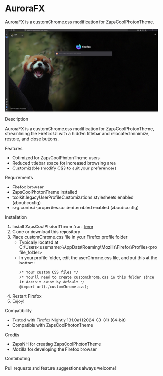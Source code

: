 # AuroraFX
AuroraFX is a customChrome.css modification for ZapsCoolPhotonTheme.

![AuroraFX Screenshot](./img/6rqBiYcIgl.jpg)


Description

AuroraFX is a customChrome.css modification for ZapsCoolPhotonTheme, streamlining the Firefox UI with a hidden titlebar and relocated minimize, restore, and close buttons.


Features

- Optimized for ZapsCoolPhotonTheme users
- Reduced titlebar space for increased browsing area
- Customizable (modify CSS to suit your preferences)


Requirements

- Firefox browser
- ZapsCoolPhotonTheme installed
- toolkit.legacyUserProfileCustomizations.stylesheets enabled (about:config)
- svg.context-properties.content.enabled enabled (about:config)


Installation

1. Install ZapsCoolPhotonTheme from [here](https://github.com/zapSNH/zapsCoolPhotonTheme)
2. Clone or download this repository
3. Place customChrome.css file in your Firefox profile folder
    - Typically located at C:\Users\<username>\AppData\Roaming\Mozilla\Firefox\Profiles\<profile_folder>
    - In your profile folder, edit the userChrome.css file, and put this at the bottom:
      ```
      /* Your custom CSS files */
      /* You'll need to create customChrome.css in this folder since it doesn't exist by default */
      @import url(./customChrome.css);
      ```
4. Restart Firefox
5. Enjoy!


Compatibility

- Tested with Firefox Nightly 131.0a1 (2024-08-31) (64-bit)
- Compatible with ZapsCoolPhotonTheme


Credits

- ZapsNH for creating ZapsCoolPhotonTheme
- Mozilla for developing the Firefox browser


Contributing

Pull requests and feature suggestions always welcome!
